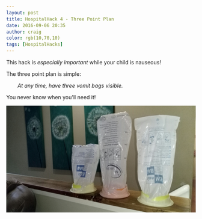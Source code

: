 ```yaml
---
layout: post
title: HospitalHack 4 - Three Point Plan
date: 2016-09-06 20:35
author: craig
color: rgb(10,70,10)
tags: [HospitalHacks]
---
```

This hack is *_especially important_* while your child is nauseous!

The three point plan is simple:
<p style="padding-left:30px;"><em>At any time, have three vomit bags visible.</em></p>
You never know when you'll need it!

![Image of vomit bags](/assets/img/posts/threepoints.jpg "Three vomit bags in a row")

